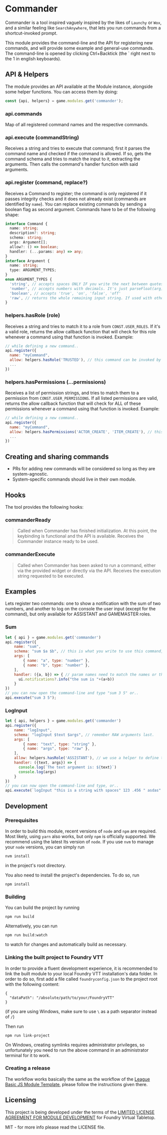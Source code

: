 # Commander

Commander is a tool inspired vaguely inspired by the likes of `Launchy` or `Wox`, and a similar feeling like `SearchAnywhere`, that lets you run commands from a shortcut-invoked prompt.

This module provides the command-line and the API for registering new commands, and will provide some example and general-use commands. The command-line is opened by clicking Ctrl+Backtick (the ` right next to the 1 in english keyboards).

## API & Helpers

The module provides an API available at the Module instance, alongside some helper functions. You can access them by doing:
```js
const {api, helpers} = game.modules.get('commander');
```

### api.commands
Map of all registered command names and the respective commands.

### api.execute (commandString)
Receives a string and tries to execute that command; first it parses the command name and checked if the command is allowed. If so, gets the command schema and tries to match the input to it, extracting the arguments. Then calls the command's handler function with said arguments. 

### api.register (command, replace?)
Receives a Command to register; the command is only registered if it passes integrity checks and it does not already exist (commands are identified by `name`). You can replace existing commands by sending a boolean flag as second argument. Commands have to be of the following shape:

```ts
interface Command {
  name: string;
  description?: string;
  schema: string;
  args: Argument[];
  allow?: () => boolean;
  handler: (...params: any) => any;
}
interface Argument {
  name: string;
  type: ARGUMENT_TYPES;
}
enum ARGUMENT_TYPES {
  'string', // accepts spaces ONLY IF you write the next between quotes.
  'number', // accepts numbers with decimals. It's just parseFloat(arg), so be tame with the decimals. Consider yourself warned!
  'boolean', // accepts 'true', 'on', 'false', 'off'
  'raw', // returns the whole remaining input string. If used with other arguments this MUST BE LAST.
}
```

### helpers.hasRole (role)
Receives a string and tries to match it to a role from `CONST.USER_ROLES`. If it's a valid role, returns the allow callback function that will check for this role whenever a command using that function is invoked. Example:

```js
// while defining a new command..
api.register({
  name: "myCommand",
  allow: helpers.hasRole('TRUSTED'), // this command can be invoked by a user with role TRUSTED or more
  ...
})
```

### helpers.hasPermissions (...permissions)
Receives a list of permission strings, and tries to match them to a permission from `CONST.USER_PERMISSIONS`. If all listed permissions are valid, returns the allow callback function that will check for ALL of these permissions whenever a command using that function is invoked. Example:

```js
// while defining a new command..
api.register({
  name: "myCommand",
  allow: helpers.hasPermissions('ACTOR_CREATE', 'ITEM_CREATE'), // this command can be invoked by a user with both the ACTOR_CREATE and ITEM_CREATE permissions
  ...
})
```

## Creating and sharing commands
* PRs for adding new commands will be considered so long as they are system-agnostic.
* System-specific commands should live in their own module.

## Hooks
The tool provides the following hooks:

### commanderReady
>  Called when Commander has finished initialization. At this point, the keybinding is functional and the API is available. Receives the Commander instance ready to be used.

### commanderExecute
 > Called when Commander has been asked to run a command, either via the provided widget or directly via the API. Receives the execution string requested to be executed.

## Examples

Lets register two commands: one to show a notification with the sum of two numbers, and another to log on the console the user input (except for the command), but only available for ASSISTANT and GAMEMASTER roles.

### Sum
```js
let { api } = game.modules.get('commander')
api.register({
    name: "sum",
    schema: "sum $a $b", // this is what you write to use this command, replacing $a and $b for numbers
    args: [
        { name: "a", type: "number" },
        { name: "b", type: "number" },
    ],
    handler: ({a, b}) => { // param names need to match the names or the args[]
      ui.notifications?.info("the sum is "+(a+b))
    }
})
// you can now open the command-line and type "sum 3 5" or..
api.execute("sum 3 5");
```

### LogInput
```js
let { api, helpers } = game.modules.get('commander')
api.register({
    name: "logInput",
    schema: "logInput $text $args", // remember RAW arguments last.
    args: [
        { name: "text", type: "string" },
        { name: "args", type: "raw" },
    ],
    allow: helpers.hasRole('ASSISTANT'), // we use a helper to define the allow function
    handler: ({text, args}) => { 
      console.log(`The text argument is: ${text}`)
      console.log(args)
    }
})
// you can now open the command-line and type, or..
api.execute(`logInput "this is a string with spaces" 123 .456 " asdas" !#$%^&*()`);
```

## Development

### Prerequisites

In order to build this module, recent versions of `node` and `npm` are
required. Most likely, using `yarn` also works, but only `npm` is officially
supported. We recommend using the latest lts version of `node`. If you use `nvm`
to manage your `node` versions, you can simply run

```
nvm install
```

in the project's root directory.

You also need to install the project's dependencies. To do so, run

```
npm install
```

### Building

You can build the project by running

```
npm run build
```

Alternatively, you can run

```
npm run build:watch
```

to watch for changes and automatically build as necessary.

### Linking the built project to Foundry VTT

In order to provide a fluent development experience, it is recommended to link
the built module to your local Foundry VTT installation's data folder. In
order to do so, first add a file called `foundryconfig.json` to the project root
with the following content:

```
{
  "dataPath": "/absolute/path/to/your/FoundryVTT"
}
```

(if you are using Windows, make sure to use `\` as a path separator instead of
`/`)

Then run

```
npm run link-project
```

On Windows, creating symlinks requires administrator privileges, so unfortunately
you need to run the above command in an administrator terminal for it to work.

### Creating a release

The workflow works basically the same as the workflow of the [League Basic JS Module Template], please follow the
instructions given there.

## Licensing

This project is being developed under the terms of the
[LIMITED LICENSE AGREEMENT FOR MODULE DEVELOPMENT] for Foundry Virtual Tabletop.

MIT - for more info please read the LICENSE file.

[League Basic JS Module Template]: https://github.com/League-of-Foundry-Developers/FoundryVTT-Module-Template
[LIMITED LICENSE AGREEMENT FOR MODULE DEVELOPMENT]: https://foundryvtt.com/article/license/
